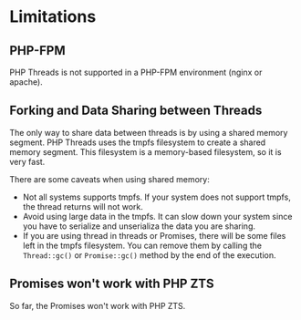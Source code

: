 # Limitations

## PHP-FPM

PHP Threads is not supported in a PHP-FPM environment (nginx or apache).

## Forking and Data Sharing between Threads

The only way to share data between threads is by using a shared memory segment.
PHP Threads uses the tmpfs filesystem to create a shared memory segment.
This filesystem is a memory-based filesystem, so it is very fast.

There are some caveats when using shared memory:

- Not all systems supports tmpfs. If your system does not support tmpfs, the thread returns will not work.
- Avoid using large data in the tmpfs. It can slow down your system since you have to serialize and unserializa the data
  you are sharing.
- If you are using thread in threads or Promises, there will be some files left in the tmpfs filesystem.
  You can remove them by calling the `Thread::gc()` or `Promise::gc()` method by the end of the execution.

## Promises won't work with PHP ZTS

So far, the Promises won't work with PHP ZTS. 

